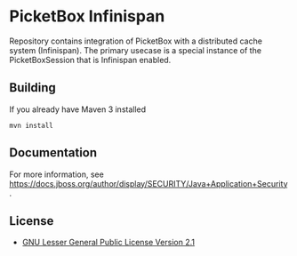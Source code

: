 PicketBox Infinispan
========================
Repository contains integration of PicketBox with a distributed cache system (Infinispan). The primary usecase is a special instance of the PicketBoxSession that is Infinispan enabled.

Building
-------------------
If you already have Maven 3 installed

	mvn install
	
Documentation
-------------------
For more information, see https://docs.jboss.org/author/display/SECURITY/Java+Application+Security.

License
-------
* [GNU Lesser General Public License Version 2.1](http://www.gnu.org/licenses/lgpl-2.1-standalone.html)

